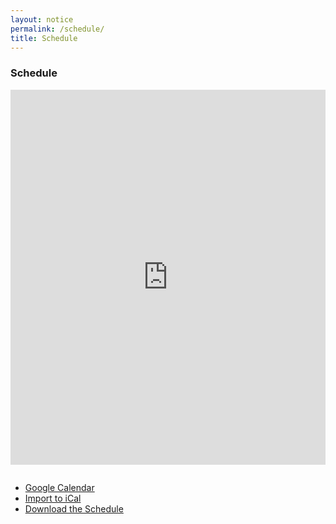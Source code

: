 ```yaml
---
layout: notice
permalink: /schedule/
title: Schedule
---
```


### Schedule

<iframe src="https://calendar.google.com/calendar/embed?showTitle=0&showNav=0&showDate=0&showPrint=0&showTabs=0&showCalendars=0&showTz=0&mode=AGENDA&height=600&wkst=2&bgcolor=%23FFFFFF&src=doonschool.com_hr0ptlq7cm8jeh5pe7gbbcaop8%40group.calendar.google.com&color=%231B887A&ctz=Asia%2FCalcutta" style="border-width:0;margin-bottom: 1em;" width="100%" height="600" frameborder="0" scrolling="no"></iframe>

<ul class="buttons-list">
	<li>
		<a class="btn" href="https://calendar.google.com/calendar/embed?src=doonschool.com_hr0ptlq7cm8jeh5pe7gbbcaop8%40group.calendar.google.com&ctz=Asia/Calcutta&mode=AGENDA&showDate=0&showPrint=0&showTabs=0">Google Calendar</a>
	</li>
	<li>
		<a class="btn" href="https://calendar.google.com/calendar/ical/doonschool.com_hr0ptlq7cm8jeh5pe7gbbcaop8%40group.calendar.google.com/public/basic.ics">Import to iCal</a>
	</li>
	<li>
		<a class="btn" href="/assets/Conference-Schedule-DSMUN-17.pdf" target="_blank" rel="noopener noreferrer">Download the Schedule</a>
	</li>
</ul>